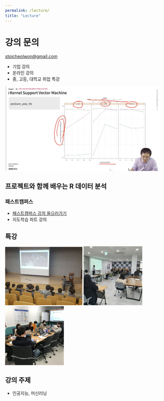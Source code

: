 ```yaml
---
permalink: /lecture/
title: "Lecture"
---
```


# 강의 문의    

stoicheolwon@gmail.com

* 기업 강의 
* 온라인 강의
* 중, 고등, 대학교 취업 특강 

<center><img src="/assets/images/profile/r_lecture02.JPG" width="500"></center> 

## 프로젝트와 함께 배우는 R 데이터 분석
### 패스트캠퍼스

* [패스트캠퍼스 강의 들으러가기](https://www.fastcampus.co.kr/data_online_rdata)
* 지도학습 파트 강의


## 특강

<img src="/assets/images/profile/special_lecture01.jpg" width="250" /> <img src="/assets/images/profile/special_lecture02.jpg" width="190" /> <img src="/assets/images/profile/company_lecture01.jpg" width="190" />  


## 강의 주제

* 인공지능, 머신러닝

